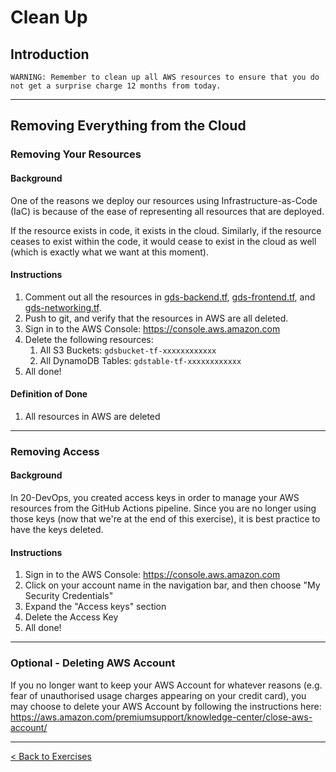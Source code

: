 # Clean Up

## Introduction

```
WARNING: Remember to clean up all AWS resources to ensure that you do not get a surprise charge 12 months from today.
```

---

## Removing Everything from the Cloud

### Removing Your Resources

#### Background

One of the reasons we deploy our resources using Infrastructure-as-Code (IaC) is because of the ease of representing all resources that are deployed.

If the resource exists in code, it exists in the cloud. Similarly, if the resource ceases to exist within the code, it would cease to exist in the cloud as well (which is exactly what we want at this moment).

#### Instructions

1. Comment out all the resources in [gds-backend.tf](../deployment/gds-backend.tf), [gds-frontend.tf](../deployment/gds-frontend.tf), and [gds-networking.tf](../deployment/gds-networking.tf).
2. Push to git, and verify that the resources in AWS are all deleted.
3. Sign in to the AWS Console: https://console.aws.amazon.com
4. Delete the following resources:
   1. All S3 Buckets: `gdsbucket-tf-xxxxxxxxxxxx`
   2. All DynamoDB Tables: `gdstable-tf-xxxxxxxxxxxx`
5. All done!

#### Definition of Done

1. All resources in AWS are deleted

---

### Removing Access

#### Background

In 20-DevOps, you created access keys in order to manage your AWS resources from the GitHub Actions pipeline. Since you are no longer using those keys (now that we're at the end of this exercise), it is best practice to have the keys deleted.

#### Instructions

1. Sign in to the AWS Console: https://console.aws.amazon.com
2. Click on your account name in the navigation bar, and then choose "My Security Credentials"
3. Expand the "Access keys" section
4. Delete the Access Key
5. All done!

---

### Optional - Deleting AWS Account

If you no longer want to keep your AWS Account for whatever reasons (e.g. fear of unauthorised usage charges appearing on your credit card), you may choose to delete your AWS Account by following the instructions here: https://aws.amazon.com/premiumsupport/knowledge-center/close-aws-account/

---

[< Back to Exercises](../exercises/README.md)
